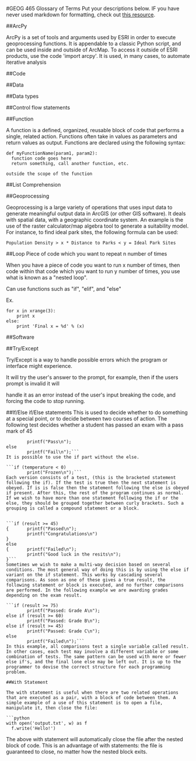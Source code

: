 #GEOG 465 Glossary of Terms
Put your descriptions below. IF you have never used markdown for formatting, check out [this resource](https://github.com/adam-p/markdown-here/wiki/Markdown-Cheatsheet).

##ArcPy

ArcPy is a set of tools and arguments used by ESRI in order to execute geoprocessing functions. It is appendable to a classic Python script, and can be used inside and outside of ArcMap. To access it outside of ESRI products, use the code 'import arcpy'. It is used, in many cases, to automate iterative analysis

##Code

##Data

##Data types

##Control flow statements

##Function

A function is a defined, organized, reusable block of code that performs a single, related action. Functions often take in values as parameters and return values as output. Functions are declared using the following syntax:

```
def myFunctionName(param1, param2):
  function code goes here
  return something, call another function, etc. 
  
outside the scope of the function
```

##List Comprehension

##Geoprocessing

Geoprocessing is a large variety of operations that uses input data to generate meaningful output data in ArcGIS (or other GIS software).
It deals with spatial data, with a geographic coordinate system.
An example is the use of the raster calculator/map algebra tool to generate a suitability model. For instance, to find ideal park sites, the following formula can be used:

```
Population Density > x * Distance to Parks < y = Ideal Park Sites
```

##Loop
Piece of code which you want to repeat n number of times 

When you have a piece of code you want to run x number of times, then code within that code which you want to run y number of times, you use what is known as a "nested loop". 

Can use functions such as "if", "elif", and "else"

Ex.
```
for x in xrange(3):
    print x
else:
    print 'Final x = %d' % (x)
```
##Software

##Try/Except

Try/Except is a way to handle possible errors which the program or interface might experience. 

It will try the user's answer to the prompt, for example, then if the users prompt is invalid it will

handle it as an error instead of the user's input breaking the code, and forcing the code to stop running. 

##If/Else if/Else statements
This is used to decide whether to do something at a special point, or to decide between two courses of action.
The following test decides whether a student has passed an exam with a pass mark of 45

```if (result >= 45)
        printf("Pass\n");
else
        printf("Fail\n");```
It is possible to use the if part without the else.

```if (temperature < 0)
        print("Frozen\n");```
Each version consists of a test, (this is the bracketed statement following the if). If the test is true then the next statement is obeyed. If is is false then the statement following the else is obeyed if present. After this, the rest of the program continues as normal.
If we wish to have more than one statement following the if or the else, they should be grouped together between curly brackets. Such a grouping is called a compound statement or a block.


```if (result >= 45)
{       printf("Passed\n");
        printf("Congratulations\n")
}
else
{       printf("Failed\n");
        printf("Good luck in the resits\n");
}```
Sometimes we wish to make a multi-way decision based on several conditions. The most general way of doing this is by using the else if variant on the if statement. This works by cascading several comparisons. As soon as one of these gives a true result, the following statement or block is executed, and no further comparisons are performed. In the following example we are awarding grades depending on the exam result.

```if (result >= 75)
        printf("Passed: Grade A\n");
else if (result >= 60)
        printf("Passed: Grade B\n");
else if (result >= 45)
        printf("Passed: Grade C\n");
else
        printf("Failed\n");```
In this example, all comparisons test a single variable called result. In other cases, each test may involve a different variable or some combination of tests. The same pattern can be used with more or fewer else if's, and the final lone else may be left out. It is up to the programmer to devise the correct structure for each programming problem.

##With Statement

The with statement is useful when there are two related operations that are executed as a pair, with a block of code between them. A simple example of a use of this statement is to open a file, manipulate it, then close the file:

```python
with open('output.txt', w) as f
  f.write('Hello!')
```

The above with statement will automatically close the file after the nested block of code. This is an advantage of with statements: the file is guaranteed to close, no matter how the nested block exits.
